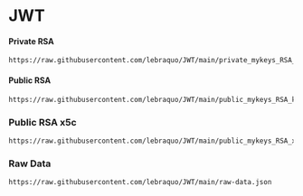 # JWT

#### Private RSA

```
https://raw.githubusercontent.com/lebraquo/JWT/main/private_mykeys_RSA_key.json
```
#### Public RSA

```
https://raw.githubusercontent.com/lebraquo/JWT/main/public_mykeys_RSA_key.json
```

### Public RSA x5c

```
https://raw.githubusercontent.com/lebraquo/JWT/main/public_mykeys_RSA_x5c_key.json
```

### Raw Data

```
https://raw.githubusercontent.com/lebraquo/JWT/main/raw-data.json
```


